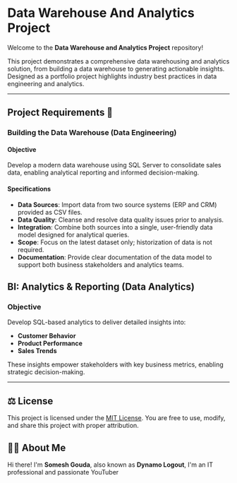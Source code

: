 # Data Warehouse And Analytics Project

Welcome to the **Data Warehouse and Analytics Project** repository!

This project demonstrates a comprehensive data warehousing and analytics solution, from building a data warehouse to generating actionable insights. Designed as a portfolio project highlights industry best practices in data engineering and analytics.

---

## Project Requirements 🚀


### Building the Data Warehouse (Data Engineering)


#### Objective
Develop a modern data warehouse using SQL Server to consolidate sales data, enabling analytical reporting and informed decision-making.


#### Specifications
- **Data Sources**: Import data from two source systems (ERP and CRM) provided as CSV files.
- **Data Quality**: Cleanse and resolve data quality issues prior to analysis.
- **Integration**: Combine both sources into a single, user-friendly data model designed for analytical queries.
- **Scope**: Focus on the latest dataset only; historization of data is not required.
- **Documentation**: Provide clear documentation of the data model to support both business stakeholders and analytics teams.



## BI: Analytics & Reporting (Data Analytics)


### Objective
Develop SQL-based analytics to deliver detailed insights into:
- **Customer Behavior**
- **Product Performance**
- **Sales Trends**


These insights empower stakeholders with key business metrics, enabling strategic decision-making.


---


## ⚖️ License

This project is licensed under the [MIT License](LICENSE). You are free to use, modify, and share this project with proper attribution.

## 👨‍💻 About Me

Hi there! I'm **Somesh Gouda**, also known as **Dynamo Logout**, I'm an IT professional and passionate YouTuber 
